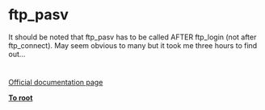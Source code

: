 # ftp_pasv



It should be noted that ftp_pasv has to be called AFTER ftp_login (not after ftp_connect). May seem obvious to many but it took me three hours to find out...  

#

[Official documentation page](https://www.php.net/manual/en/function.ftp-pasv.php)

**[To root](/README.md)**